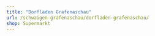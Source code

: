 ```yaml
---
title: "Dorfladen Grafenaschau"
url: /schwaigen-grafenaschau/dorfladen-grafenaschau/
shop: Supermarkt
---
```

